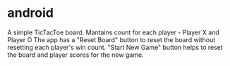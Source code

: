 # android

A simple TicTacToe board.
Mantains count for each player - Player X and Player O
The app has a "Reset Board" button to reset the board without resetting each player's win count.
"Start New Game" button helps to reset the board and player scores for the new game.

